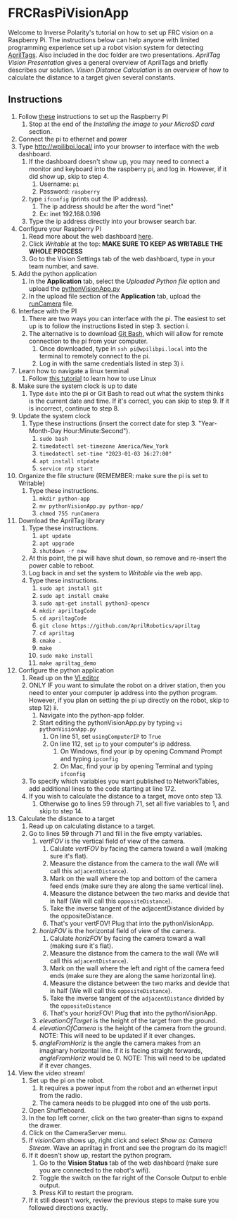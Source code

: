 # FRCRasPiVisionApp
Welcome to Inverse Polarity's tutorial on how to set up FRC vision on a Raspberry Pi. The instructions below can help anyone with limited programming experience set up a robot vision system for detecting [AprilTags](https://docs.wpilib.org/en/stable/docs/software/vision-processing/apriltag/apriltag-intro.html). Also included in the doc folder are two presentations. *AprilTag Vision Presentation* gives a general overview of AprilTags and briefly describes our solution. *Vision Distance Calculation* is an overview of how to calculate the distance to a target given several constants. 

## Instructions
1. Follow [these](https://docs.wpilib.org/en/stable/docs/software/vision-processing/wpilibpi/what-you-need-to-get-the-pi-image-running.html) instructions to set up the Raspberry PI
    1. Stop at the end of the *Installing the image to your MicroSD card* section.
2. Connect the pi to ethernet and power
3. Type http://wpilibpi.local/ into your browser to interface with the web dashboard.
    1. If the dashboard doesn't show up, you may need to connect a monitor and keyboard into the raspberry pi, and log in. However, if it did show up, skip to step 4.
        1. Username: `pi`
        2. Password: `raspberry`
    2. type `ifconfig` (prints out the IP address).
        1. The ip address should be after the word "inet"
        2. Ex: inet 192.168.0.196
    3. Type the ip address directly into your browser search bar.
4. Configure your Raspberry PI
    1. Read more about the web dashboard [here](https://docs.wpilib.org/en/stable/docs/software/vision-processing/wpilibpi/the-raspberry-pi-frc-console.html).
    2. Click *Writable* at the top: **MAKE SURE TO KEEP AS WRITABLE THE WHOLE PROCESS**
    3. Go to the Vision Settings tab of the web dashboard, type in your team number, and save.
5. Add the python application
    1. In the **Application** tab, select the *Uploaded Python file* option and upload the [pythonVisionApp.py](https://github.com/Team1100/FRCRasPiVisionApp/tree/master/src)
    2. In the upload file section of the **Application** tab, upload the [runCamera](https://github.com/Team1100/FRCRasPiVisionApp/tree/master/src) file.
6. Interface with the PI
    1. There are two ways you can interface with the pi. The easiest to set up is to follow the instructions listed in step 3. section i.
    2. The alternative is to download [Git Bash](https://gitforwindows.org/), which will allow for remote connection to the pi from your computer.
        1. Once downloaded, type in `ssh pi@wpilibpi.local` into the terminal to remotely connect to the pi.
        2. Log in with the same credentials listed in step 3) i.
7. Learn how to navigate a linux terminal
    1. Follow [this tutorial](https://linuxsurvival.com/) to learn how to use Linux
8. Make sure the system clock is up to date
    1. Type `date` into the pi or Git Bash to read out what the system thinks is the current date and time. If it's correct, you can skip to step 9. If it is incorrect, continue to step 8.
9. Update the system clock
    1. Type these instructions (insert the correct date for step 3. "Year-Month-Day Hour:Minute:Second").
        1. `sudo bash`
        2. `timedatectl set-timezone America/New_York`
        3. `timedatectl set-time "2023-01-03 16:27:00"`
        4. `apt install ntpdate`
        5. `service ntp start`
10. Organize the file structure (REMEMBER: make sure the pi is set to Writable)
    1. Type these instructions.
        1. `mkdir python-app`
        2. `mv pythonVisionApp.py python-app/`
        3. `chmod 755 runCamera`
11. Download the AprilTag library
    1. Type these instructions.
        1. `apt update`
        2. `apt upgrade`
        3. `shutdown -r now`
    2. At this point, the pi will have shut down, so remove and re-insert the power cable to reboot.
    3. Log back in and set the system to *Writable* via the web app.
    4. Type these instructions.
        1. `sudo apt install git`
        2. `sudo apt install cmake`
        3. `sudo apt-get install python3-opencv`
        4. `mkdir apriltagCode`
        5. `cd apriltagCode`
        6. `git clone https://github.com/AprilRobotics/apriltag`
        7. `cd apriltag`
        8. `cmake .`
        9. `make`
        10. `sudo make install`
        11. `make apriltag_demo`
12. Configure the python application
    1. Read up on the [VI editor](https://www.redhat.com/sysadmin/introduction-vi-editor)
    2. ONLY IF you want to simulate the robot on a driver station, then you need to enter your computer ip address into the python program. However, if you plan on setting the pi up directly on the robot, skip to step 12) ii.
        1. Navigate into the python-app folder.
        2. Start editing the pythonVisionApp.py by typing `vi pythonVisionApp.py`
            1. On line 51, set `usingComputerIP` to `True`
            2. On line 112, set `ip` to your computer's ip address.
                1. On Windows, find your ip by opening Command Prompt and typing `ipconfig`
                2. On Mac, find your ip by opening Terminal and typing `ifconfig`
    3. To specify which variables you want published to NetworkTables, add additional lines to the code starting at line 172.
    4. If you wish to calculate the distance to a target, move onto step 13.
        1. Otherwise go to lines 59 through 71, set all five variables to 1, and skip to step 14.
13. Calculate the distance to a target
    1. Read up on calculating distance to a target.
    2. Go to lines 59 through 71 and fill in the five empty variables.
        1. *vertFOV* is the vertical field of view of the camera.
            1. Calulate *vertFOV* by facing the camera toward a wall (making sure it's flat).
            2. Measure the distance from the camera to the wall (We will call this `adjacentDistance`).
            3. Mark on the wall where the top and bottom of the camera feed ends (make sure they are along the same vertical line).
            4. Measure the distance between the two marks and devide that in half (We will call this `oppositeDistance`).
            5. Take the inverse tangent of the adjacentDistance divided by the oppositeDistance.
            6. That's your vertFOV! Plug that into the pythonVisionApp.
        2. *horizFOV* is the horizontal field of view of the camera.
            1. Calulate *horizFOV* by facing the camera toward a wall (making sure it's flat).
            2. Measure the distance from the camera to the wall (We will call this `adjacentDistance`).
            3. Mark on the wall where the left and right of the camera feed ends (make sure they are along the same horizontal line).
            4. Measure the distance between the two marks and devide that in half (We will call this `oppositeDistance`).
            5. Take the inverse tangent of the `adjacentDistance` divided by the `oppositeDistance`
            6. That's your horizFOV! Plug that into the pythonVisionApp.
        3. *elevationOfTarget* is the height of the target from the ground.
        4. *elevationOfCamera* is the height of the camera from the ground. NOTE: This will need to be updated if it ever changes.
        5. *angleFromHoriz* is the angle the camera makes from an imaginary horizontal line. If it is facing straight forwards, *angleFromHoriz* would be 0. NOTE: This will need to be updated if it ever changes.
14. View the video stream!
    1. Set up the pi on the robot.
        1. It requires a power input from the robot and an ethernet input from the radio.
        2. The camera needs to be plugged into one of the usb ports.
    2. Open Shuffleboard.
    3. In the top left corner, click on the two greater-than signs to expand the drawer.
    4. Click on the CameraServer menu.
    5. If *visionCam* shows up, right click and select *Show as: Camera Stream*. Wave an apriltag in front and see the program do its magic!!
    6. If it doesn't show up, restart the python program.
        1. Go to the **Vision Status** tab of the web dashboard (make sure you are connected to the robot's wifi).
        2. Toggle the switch on the far right of the Console Output to enble output.
        3. Press *Kill* to restart the program.
    7. If it still doesn't work, review the previous steps to make sure you followed directions exactly.






